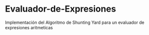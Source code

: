 # Evaluador-de-Expresiones
Implementación del Algoritmo de Shunting Yard para un evaluador de expresiones aritmeticas
